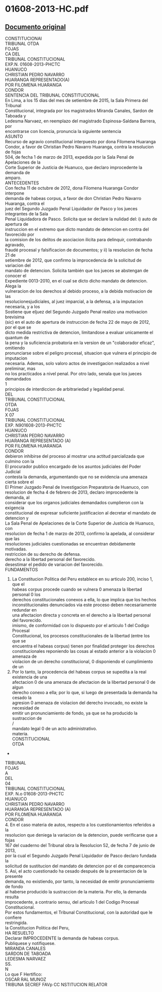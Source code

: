 
01608-2013-HC.pdf
=================
  
[Documento original](https://tc.gob.pe/jurisprudencia/2015/01608-2013-HC.pdf)  
---  
CONSTITUCIONAI  
TRIBUNAL OTDA  
FOJAS  
CA DEL  
TRIBUNAL CONSTITUCIONAL  
EXP.N. 01608-2013-PHCTC  
HUANUCO  
CHRISTIAN PEDRO NAVARRO  
HUARANGA REPRESENTADO(A)  
POR FILOMENA HUARANGA  
CONDOR  
SENTENCIA DEL TRIBUNAL CONSTITUCIONAL  
En Lima, a los 15 dias del mes de setiembre de 2015, la Sala Primera del Tribunal  
Constitucional, integrada por los magistrados Miranda Canales, Sardon de Taboada y  
Ledesma Narvaez, en reemplazo del magistrado Espinosa-Saldana Barrera, por  
encontrarse con licencia, pronuncia la siguiente sentencia  
ASUNTO  
Recurso de agravio constitucional interpuesto por dona Filomena Huaranga  
Condor, a favor de Christian Pedro Navarro Huaranga, contra la resolucion de fojas  
504, de fecha 1 de marzo de 2013, expedida por la Sala Penal de Apelaciones de la  
Corte Superior de Justicia de Huanuco, que declaro improcedente la demanda de  
amparo.  
ANTECEDENTES  
Con fecha 11 de octubre de 2012, dona Filomena Huaranga Condor interpone  
demanda de habeas corpus, a favor de don Christian Pedro Navarro Huaranga, contra el  
juez del Segundo Juzgado Penal Liquidador de Pasco y los jueces integrantes de la Sala  
Penal Liquidadora de Pasco. Solicita que se declare la nulidad del: i) auto de apertura de  
instruccion en el extremo que dicto mandato de detencion en contra del favorecido por  
la comision de los delitos de asociacion ilicita para delinquir, contrabando agravado,  
fraudé procesal y falsificacion de documentos; y ii) la resolucion de fecha 21 de  
setiembre de 2012, que confirmo la improcedencia de la solicitud de variacion del  
mandato de detencion. Solicita también que los jueces se abstengan de conocer el  
Expediente 0013-2010, en el cual se dicto dicho mandato de detencion. Alega la  
vulneracion de los derechos al debido proceso, a la debida motivacion de las  
resolucionesjudiciales, al juez imparcial, a la defensa, a la imputacion necesaria, y a los  
Sostiene que eljuez del Segundo Juzgado Penal realizo una motivacion brevisima  
(sic) en el auto de apertura de instruccion de fecha 22 de mayo de 2012, por el que se  
dicto medida restrictiva de detencion, limitandose a evaluar unicamente el quantum de  
la pena y la suficiencia probatoria en la version de un "colaborador eficaz", omitiendo  
pronunciarse sobre el peligro procesal, situacion que vulnera el principio de imputacion  
necesaria. Ademas, solo valoro actos de investigacion realizados a nivel preliminar, mas  
no los practicados a nivel penal. Por otro lado, senala que los jueces demandados  
1  
principios de interdiccion de arbitrariedad y legalidad penal.  
DEL  
TRIBUNAL CONSTITUCIONAL  
OTDA  
FOJAS  
X 07  
TRIBUNAL CONSTITUCIONAL  
EXP. N901608-2013-PHCTC  
HUANUCO  
CHRISTIAN PEDRO NAVARRO  
HUARANGA REPRESENTADO (A)  
POR FILOMENA HUARANGA  
CONDOR  
debieron inhibirse del proceso al mostrar una actitud parcializada que culmino con la  
El procurador publico encargado de los asuntos judiciales del Poder Judicial  
contesta la demanda, argumentando que no se evidencia una amenaza cierta sobre el  
El Primer Juzgado Penal de Investigacion Preparatoria de Huanuco, con  
resolucion de fecha 4 de febrero de 2013, declaro improcedente la demanda, al  
considerar que los organos judiciales demandados cumplieron con la exigencia  
constitucional de expresar suficiente justificacion al decretar el mandato de detencion y  
La Sala Penal de Apelaciones de la Corte Superior de Justicia de Huanuco, con  
resolucion de fecha 1 de marzo de 2013, confirmo la apelada, al considerar que las  
resoluciones judiciales cuestionadas se encuentran debidamente motivadas.  
restriccion de su derecho de defensa.  
derecho a la libertad personal del favorecido.  
desestimar el pedido de variacion del favorecido.  
FUNDAMENTOS  
1. La Constitucion Politica del Peru establece en su articulo 200, inciso 1, que el  
habeas corpus procede cuando se vulnera 0 amenaza la libertad personal 0 los  
derechos constitucionales conexos a ella, lo que implica que los hechos  
inconstitucionales denunciados via este proceso deben necesariamente redundar en  
una afectacion directa y concreta en el derecho a la libertad personal del favorecido.  
imismo, de conformidad con lo dispuesto por el articulo 1 del Codigo Procesal  
Constitucional, los procesos constitucionales de la libertad (entre los que se  
encuentra el habeas corpus) tienen por finalidad proteger los derechos  
constitucionales reponiendo las cosas al estado anterior a la violacion 0 amenaza de  
violacion de un derecho constitucional, 0 disponiendo el cumplimiento de un  
3. Por lo tanto, la procedencia del habeas corpus se supedita a la real existencia de una  
afectacion 0 de una amenaza de afectacion de la libertad personal 0 de algun  
derecho conexo a ella; por lo que, si luego de presentada la demanda ha cesado la  
agresion 0 amenaza de violacion del derecho invocado, no existe la necesidad de  
emitir un pronunciamiento de fondo, ya que se ha producido la sustraccion de  
/  
mandato legal 0 de un acto administrativo.  
materia.  
CONSTITUCIONAL  
OTDA  
-  
TRIBUNAL  
FOJAS  
A  
DEL  
04  
TRIBUNAL CONSTITUCIONAL  
EXP. N.o 01608-2013-PHCTC  
HUANUCO  
CHRISTIAN PEDRO NAVARRO  
HUARANGA REPRESENTADO (A)  
POR FILOMENA HUARANGA  
CONDOR  
4. En el caso materia de autos, respecto a los cuestionamientos referidos a la  
resolucion que deniega la variacion de la detencion, puede verificarse que a fojas  
167 del cuaderno del Tribunal obra la Resolucion 52, de fecha 7 de junio de 2013,  
por la cual el Segundo Juzgado Penal Liquidador de Pasco declaro fundada la  
solicitud de sustitucion del mandato de detencion por el de comparecencia  
5. Asi, el acto cuestionado ha cesado después de la presentacion de la presente  
demanda, no existiendo, por tanto, la necesidad de emitir pronunciamiento de fondo  
al haberse producido la sustraccion de la materia. Por ello, la demanda resulta  
improcedente, a contrario sensu, del articulo 1 del Codigo Procesal Constitucional.  
Por estos fundamentos, el Tribunal Constitucional, con la autoridad que le confiere  
restringida.  
la Constitucion Politica del Peru,  
HA RESUELTO  
Declarar IMPROCEDENTE la demanda de habeas corpus.  
Publiquese y notifiquese.  
MIRANDA CANALES  
SARDON DE TABOADA  
LEDESMA NARVAEZ  
SS.  
N  
Lo que F Hertifico:  
OSCAR RAL MUNOZ  
TRIBUNA SECREF FAVp CC NSTITUCION RELATOR
